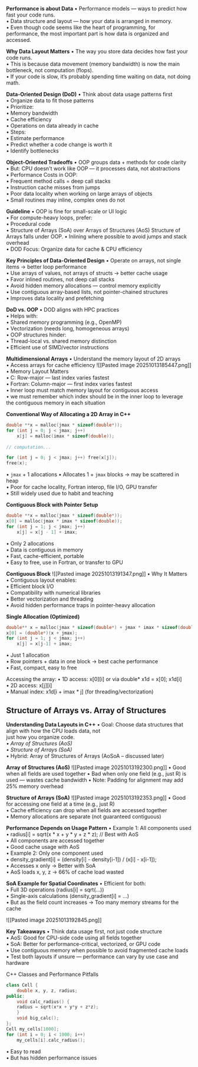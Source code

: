 **Performance is about Data**
• Performance models — ways to predict how fast your code runs.  
• Data structure and layout — how your data is arranged in memory.  
	• Even though code seems like the heart of programming, for  
	performance, the most important part is how data is organized and  
	accessed.

**Why Data Layout Matters**
• The way you store data decides how fast your code runs.  
• This is because data movement (memory bandwidth) is now the main  
bottleneck, not computation (flops).  
• If your code is slow, it’s probably spending time waiting on data, not doing  
math.

**Data-Oriented Design (DoD)**
• Think about data usage patterns first  
• Organize data to fit those patterns  
• Prioritize:  
	• Memory bandwidth  
	• Cache efficiency  
	• Operations on data already in cache  
• Steps:  
	• Estimate performance  
	• Predict whether a code change is worth it  
	• Identify bottlenecks

**Object-Oriented Tradeoffs**
• OOP groups data + methods for code clarity  
• But: CPU doesn't work like OOP — it processes data, not abstractions  
• Performance Costs in OOP:  
• Frequent method calls = deep call stacks  
• Instruction cache misses from jumps  
• Poor data locality when working on large arrays of objects  
• Small routines may inline, complex ones do not

**Guideline**
• OOP is fine for small-scale or UI logic  
• For compute-heavy loops, prefer:  
• Procedural code  
	• Structure of Arrays (SoA) over Arrays of Structures (AoS) 
		Structure of Arrays falls under OOP. 
	• Inlining where possible to avoid jumps and stack overhead  
• DOD Focus: Organize data for cache & CPU efficiency

**Key Principles of Data-Oriented Design**
• Operate on arrays, not single items -> better loop performance  
• Use arrays of values, not arrays of structs -> better cache usage  
• Favor inlined routines, not deep call stacks  
• Avoid hidden memory allocations — control memory explicitly  
• Use contiguous array-based lists, not pointer-chained structures  
• Improves data locality and prefetching

**DoD vs. OOP**
• DOD aligns with HPC practices  
• Helps with:  
	• Shared memory programming (e.g., OpenMP)  
	• Vectorization (needs long, homogeneous arrays)  
• OOP structures hinder:  
	• Thread-local vs. shared memory distinction  
	• Efficient use of SIMD/vector instructions

**Multidimensional Arrays**
• Understand the memory layout of 2D arrays  
• Access arrays for cache efficiency
![[Pasted image 20251013185447.png]]
• Memory Layout Matters  
• C: Row-major — last index varies fastest  
• Fortran: Column-major — first index varies fastest  
• Inner loop must match memory layout for contiguous access  
• we must remember which index should be in the inner loop to leverage  
the contiguous memory in each situation

**Conventional Way of Allocating a 2D Array in C++**
```c++
double **x = malloc(jmax * sizeof(double*));  
for (int j = 0; j < jmax; j++)  
	x[j] = malloc(imax * sizeof(double));  
	
// computation...  

for (int j = 0; j < jmax; j++) free(x[j]);  
free(x);
```
• `jmax` + 1 allocations
• Allocates 1 + `jmax` blocks -> may be scattered in heap  
• Poor for cache locality, Fortran interop, file I/O, GPU transfer  
• Still widely used due to habit and teaching

**Contiguous Block with Pointer Setup**
```c++
double **x = malloc(jmax * sizeof(double*));  
x[0] = malloc(jmax * imax * sizeof(double));  
for (int j = 1; j < jmax; j++)  
	x[j] = x[j - 1] + imax;
```
• Only 2 allocations  
• Data is contiguous in memory  
• Fast, cache-efficient, portable  
• Easy to free, use in Fortran, or transfer to GPU

**Contiguous Block**
![[Pasted image 20251013191347.png]]
• Why It Matters  
	• Contiguous layout enables:  
	• Efficient block I/O  
	• Compatibility with numerical libraries  
	• Better vectorization and threading  
	• Avoid hidden performance traps in pointer-heavy allocation

**Single Allocation (Optimized)**
```c++
double** x = malloc(jmax * sizeof(double*) + jmax * imax * sizeof(double));  
x[0] = (double*)(x + jmax);  
for (int j = 1; j < jmax; j++)  
	x[j] = x[j-1] + imax;
```
• Just 1 allocation  
• Row pointers + data in one block -> best cache performance  
• Fast, compact, easy to free

Accessing the array:
• 1D access: x[0][i] or via double* x1d = x[0]; x1d[i]  
• 2D access: x[j][i]  
• Manual index: x1d[i + imax * j] (for threading/vectorization)

## Structure of Arrays vs. Array of Structures 
**Understanding Data Layouts in C++**
• Goal: Choose data structures that align with how the CPU loads data, not  
just how you organize code.  
*• Array of Structures (AoS)*  
*• Structure of Arrays (SoA)*  
• Hybrid: Array of Structures of Arrays (AoSoA – discussed later)

**Array of Structures (AoS)**
![[Pasted image 20251013192300.png]]
• Good when all fields are used together
• Bad when only one field (e.g., just R) is used — wastes cache bandwidth
• Note: Padding for alignment may add 25% memory overhead

**Structure of Arrays (SoA)**
![[Pasted image 20251013192353.png]]
• Good for accessing one field at a time (e.g., just R)  
• Cache efficiency can drop when all fields are accessed together  
• Memory allocations are separate (not guaranteed contiguous)

**Performance Depends on Usage Pattern**
• Example 1: All components used  
	• radius[i] = sqrt(x * x + y * y + z * z); // Best with AoS  
	• All components are accessed together  
	• Good cache usage with AoS  
• Example 2: Only one component used  
	• density_gradient[i] = (density[i] - density[i-1]) / (x[i] - x[i-1]);  
	• Accesses x only -> Better with SoA  
	• AoS loads x, y, z -> 66% of cache load wasted

**SoA Example for Spatial Coordinates**
• Efficient for both:  
	• Full 3D operations (radius[i] = sqrt(...))  
	• Single-axis calculations (density_gradient[i] = ...)  
	• But as the field count increases -> Too many memory streams for the cache

![[Pasted image 20251013192845.png]]

**Key Takeaways**
• Think data usage first, not just code structure  
• AoS: Good for CPU-side code using all fields together  
• SoA: Better for performance-critical, vectorized, or GPU code  
• Use contiguous memory when possible to avoid fragmented cache loads  
• Test both layouts if unsure — performance can vary by use case and  
hardware

C++ Classes and Performance Pitfalls
```c++
class Cell {  
	double x, y, z, radius;  
public:  
	void calc_radius() {  
	radius = sqrt(x*x + y*y + z*z);  
	}  
	void big_calc();  
};  
Cell my_cells[1000];  
for (int i = 0; i < 1000; i++)  
	my_cells[i].calc_radius();
```
• Easy to read  
• But has hidden performance issues